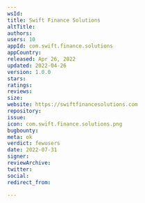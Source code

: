 ```yaml
---
wsId: 
title: Swift Finance Solutions
altTitle: 
authors: 
users: 10
appId: com.swift.finance.solutions
appCountry: 
released: Apr 26, 2022
updated: 2022-04-26
version: 1.0.0
stars: 
ratings: 
reviews: 
size: 
website: https://swiftfinancesolutions.com
repository: 
issue: 
icon: com.swift.finance.solutions.png
bugbounty: 
meta: ok
verdict: fewusers
date: 2022-07-31
signer: 
reviewArchive: 
twitter: 
social: 
redirect_from: 

---
```



